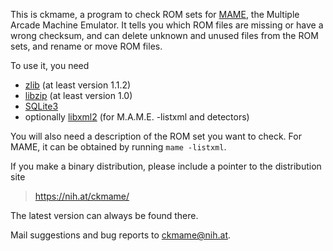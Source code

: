 This is ckmame, a program to check ROM sets for
[MAME](http://mamedev.org), the Multiple Arcade Machine Emulator. It
tells you which ROM files are missing or have a wrong checksum, and
can delete unknown and unused files from the ROM sets, and rename or
move ROM files.

To use it, you need
- [zlib](http://www.zlib.net/) (at least version 1.1.2)
- [libzip](https://libzip.org/) (at least version 1.0)
- [SQLite3](https://www.sqlite.org/)
- optionally [libxml2](http://xmlsoft.org/) (for M.A.M.E. -listxml and detectors)

You will also need a description of the ROM set you want to check. For
MAME, it can be obtained by running `mame -listxml`.

If you make a binary distribution, please include a pointer to the
distribution site
>	https://nih.at/ckmame/

The latest version can always be found there.

Mail suggestions and bug reports to <ckmame@nih.at>.
